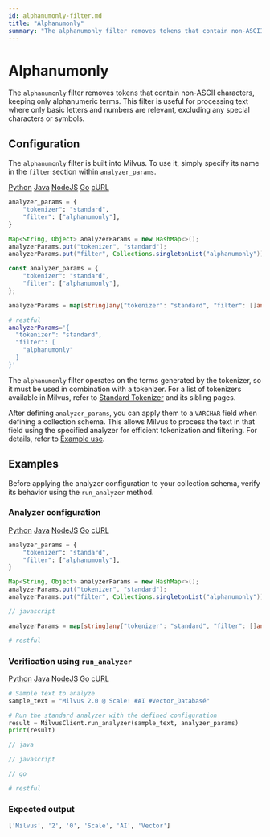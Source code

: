```yaml
---
id: alphanumonly-filter.md
title: "Alphanumonly"
summary: "The alphanumonly filter removes tokens that contain non-ASCII characters, keeping only alphanumeric terms. This filter is useful for processing text where only basic letters and numbers are relevant, excluding any special characters or symbols."
---
```


# Alphanumonly

The `alphanumonly` filter removes tokens that contain non-ASCII characters, keeping only alphanumeric terms. This filter is useful for processing text where only basic letters and numbers are relevant, excluding any special characters or symbols.

## Configuration

The `alphanumonly` filter is built into Milvus. To use it, simply specify its name in the `filter` section within `analyzer_params`.

<div class="multipleCode">
    <a href="#python">Python</a>
    <a href="#java">Java</a>
    <a href="#javascript">NodeJS</a>
    <a href="#go">Go</a>
    <a href="#bash">cURL</a>
</div>

```python
analyzer_params = {
    "tokenizer": "standard",
    "filter": ["alphanumonly"],
}
```

```java
Map<String, Object> analyzerParams = new HashMap<>();
analyzerParams.put("tokenizer", "standard");
analyzerParams.put("filter", Collections.singletonList("alphanumonly"));
```

```javascript
const analyzer_params = {
    "tokenizer": "standard",
    "filter": ["alphanumonly"],
};
```

```go
analyzerParams = map[string]any{"tokenizer": "standard", "filter": []any{"alphanumonly"}}
```

```bash
# restful
analyzerParams='{
  "tokenizer": "standard",
  "filter": [
    "alphanumonly"
  ]
}'

```

The `alphanumonly` filter operates on the terms generated by the tokenizer, so it must be used in combination with a tokenizer. For a list of tokenizers available in Milvus, refer to [Standard Tokenizer](standard-tokenizer.md) and its sibling pages.

After defining `analyzer_params`, you can apply them to a `VARCHAR` field when defining a collection schema. This allows Milvus to process the text in that field using the specified analyzer for efficient tokenization and filtering. For details, refer to [Example use](analyzer-overview.md#Example-use).

## Examples

Before applying the analyzer configuration to your collection schema, verify its behavior using the `run_analyzer` method.

### Analyzer configuration

<div class="multipleCode">
    <a href="#python">Python</a>
    <a href="#java">Java</a>
    <a href="#javascript">NodeJS</a>
    <a href="#go">Go</a>
    <a href="#bash">cURL</a>
</div>

```python
analyzer_params = {
    "tokenizer": "standard",
    "filter": ["alphanumonly"],
}
```

```java
Map<String, Object> analyzerParams = new HashMap<>();
analyzerParams.put("tokenizer", "standard");
analyzerParams.put("filter", Collections.singletonList("alphanumonly"));
```

```javascript
// javascript
```

```go
analyzerParams = map[string]any{"tokenizer": "standard", "filter": []any{"alphanumonly"}}
```

```bash
# restful
```

### Verification using `run_analyzer`

<div class="multipleCode">
    <a href="#python">Python</a>
    <a href="#java">Java</a>
    <a href="#javascript">NodeJS</a>
    <a href="#go">Go</a>
    <a href="#bash">cURL</a>
</div>

```python
# Sample text to analyze
sample_text = "Milvus 2.0 @ Scale! #AI #Vector_Databasé"

# Run the standard analyzer with the defined configuration
result = MilvusClient.run_analyzer(sample_text, analyzer_params)
print(result)
```

```java
// java
```

```javascript
// javascript
```

```go
// go
```

```bash
# restful
```

### Expected output

```python
['Milvus', '2', '0', 'Scale', 'AI', 'Vector']
```

